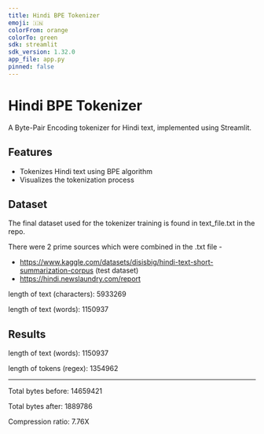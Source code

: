 ```yaml
---
title: Hindi BPE Tokenizer
emoji: 🇮🇳
colorFrom: orange
colorTo: green
sdk: streamlit
sdk_version: 1.32.0
app_file: app.py
pinned: false
---
```


# Hindi BPE Tokenizer
A Byte-Pair Encoding tokenizer for Hindi text, implemented using Streamlit.

## Features
- Tokenizes Hindi text using BPE algorithm
- Visualizes the tokenization process

## Dataset

The final dataset used for the tokenizer training is found in text_file.txt in the repo. 

There were 2 prime sources which were combined in the .txt file - 

- https://www.kaggle.com/datasets/disisbig/hindi-text-short-summarization-corpus (test dataset)
- https://hindi.newslaundry.com/report 

length of text (characters): 5933269

length of text (words):      1150937


## Results 

length of text (words):      1150937

length of tokens (regex):    1354962

---
Total bytes before: 14659421

Total bytes after: 1889786

Compression ratio: 7.76X
